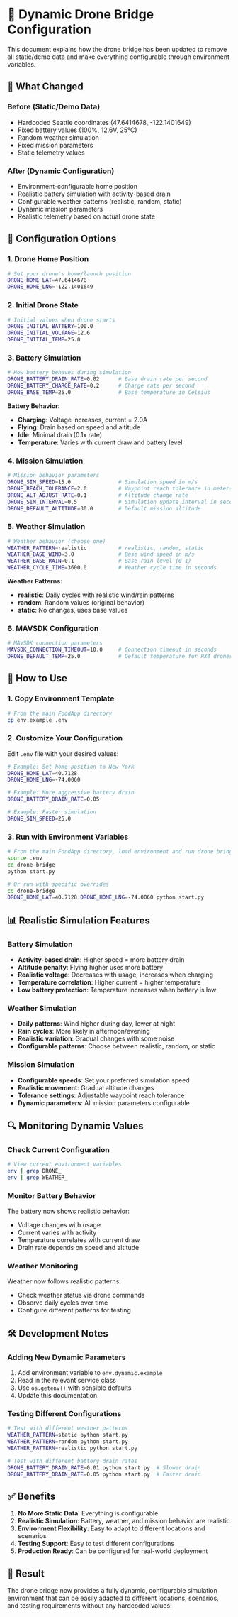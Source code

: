 # 🚁 Dynamic Drone Bridge Configuration

This document explains how the drone bridge has been updated to remove all static/demo data and make everything configurable through environment variables.

## 🎯 What Changed

### Before (Static/Demo Data)
- Hardcoded Seattle coordinates (47.6414678, -122.1401649)
- Fixed battery values (100%, 12.6V, 25°C)
- Random weather simulation
- Fixed mission parameters
- Static telemetry values

### After (Dynamic Configuration)
- Environment-configurable home position
- Realistic battery simulation with activity-based drain
- Configurable weather patterns (realistic, random, static)
- Dynamic mission parameters
- Realistic telemetry based on actual drone state

## 🔧 Configuration Options

### 1. Drone Home Position
```bash
# Set your drone's home/launch position
DRONE_HOME_LAT=47.6414678
DRONE_HOME_LNG=-122.1401649
```

### 2. Initial Drone State
```bash
# Initial values when drone starts
DRONE_INITIAL_BATTERY=100.0
DRONE_INITIAL_VOLTAGE=12.6
DRONE_INITIAL_TEMP=25.0
```

### 3. Battery Simulation
```bash
# How battery behaves during simulation
DRONE_BATTERY_DRAIN_RATE=0.02      # Base drain rate per second
DRONE_BATTERY_CHARGE_RATE=0.2      # Charge rate per second
DRONE_BASE_TEMP=25.0               # Base temperature in Celsius
```

**Battery Behavior:**
- **Charging**: Voltage increases, current = 2.0A
- **Flying**: Drain based on speed and altitude
- **Idle**: Minimal drain (0.1x rate)
- **Temperature**: Varies with current draw and battery level

### 4. Mission Simulation
```bash
# Mission behavior parameters
DRONE_SIM_SPEED=15.0               # Simulation speed in m/s
DRONE_REACH_TOLERANCE=2.0          # Waypoint reach tolerance in meters
DRONE_ALT_ADJUST_RATE=0.1          # Altitude change rate
DRONE_SIM_INTERVAL=0.5             # Simulation update interval in seconds
DRONE_DEFAULT_ALTITUDE=30.0        # Default mission altitude
```

### 5. Weather Simulation
```bash
# Weather behavior (choose one)
WEATHER_PATTERN=realistic          # realistic, random, static
WEATHER_BASE_WIND=3.0              # Base wind speed in m/s
WEATHER_BASE_RAIN=0.1              # Base rain level (0-1)
WEATHER_CYCLE_TIME=3600.0          # Weather cycle time in seconds
```

**Weather Patterns:**
- **realistic**: Daily cycles with realistic wind/rain patterns
- **random**: Random values (original behavior)
- **static**: No changes, uses base values

### 6. MAVSDK Configuration
```bash
# MAVSDK connection parameters
MAVSDK_CONNECTION_TIMEOUT=10.0     # Connection timeout in seconds
DRONE_DEFAULT_TEMP=25.0            # Default temperature for PX4 drones
```

## 🚀 How to Use

### 1. Copy Environment Template
```bash
# From the main FoodApp directory
cp env.example .env
```

### 2. Customize Your Configuration
Edit `.env` file with your desired values:
```bash
# Example: Set home position to New York
DRONE_HOME_LAT=40.7128
DRONE_HOME_LNG=-74.0060

# Example: More aggressive battery drain
DRONE_BATTERY_DRAIN_RATE=0.05

# Example: Faster simulation
DRONE_SIM_SPEED=25.0
```

### 3. Run with Environment Variables
```bash
# From the main FoodApp directory, load environment and run drone bridge
source .env
cd drone-bridge
python start.py

# Or run with specific overrides
cd drone-bridge
DRONE_HOME_LAT=40.7128 DRONE_HOME_LNG=-74.0060 python start.py
```

## 📊 Realistic Simulation Features

### Battery Simulation
- **Activity-based drain**: Higher speed = more battery drain
- **Altitude penalty**: Flying higher uses more battery
- **Realistic voltage**: Decreases with usage, increases when charging
- **Temperature correlation**: Higher current = higher temperature
- **Low battery protection**: Temperature increases when battery is low

### Weather Simulation
- **Daily patterns**: Wind higher during day, lower at night
- **Rain cycles**: More likely in afternoon/evening
- **Realistic variation**: Gradual changes with some noise
- **Configurable patterns**: Choose between realistic, random, or static

### Mission Simulation
- **Configurable speeds**: Set your preferred simulation speed
- **Realistic movement**: Gradual altitude changes
- **Tolerance settings**: Adjustable waypoint reach tolerance
- **Dynamic parameters**: All mission parameters configurable

## 🔍 Monitoring Dynamic Values

### Check Current Configuration
```bash
# View current environment variables
env | grep DRONE_
env | grep WEATHER_
```

### Monitor Battery Behavior
The battery now shows realistic behavior:
- Voltage changes with usage
- Current varies with activity
- Temperature correlates with current draw
- Drain rate depends on speed and altitude

### Weather Monitoring
Weather now follows realistic patterns:
- Check weather status via drone commands
- Observe daily cycles over time
- Configure different patterns for testing

## 🛠️ Development Notes

### Adding New Dynamic Parameters
1. Add environment variable to `env.dynamic.example`
2. Read in the relevant service class
3. Use `os.getenv()` with sensible defaults
4. Update this documentation

### Testing Different Configurations
```bash
# Test with different weather patterns
WEATHER_PATTERN=static python start.py
WEATHER_PATTERN=random python start.py
WEATHER_PATTERN=realistic python start.py

# Test with different battery drain rates
DRONE_BATTERY_DRAIN_RATE=0.01 python start.py  # Slower drain
DRONE_BATTERY_DRAIN_RATE=0.05 python start.py  # Faster drain
```

## ✅ Benefits

1. **No More Static Data**: Everything is configurable
2. **Realistic Simulation**: Battery, weather, and mission behavior are realistic
3. **Environment Flexibility**: Easy to adapt to different locations and scenarios
4. **Testing Support**: Easy to test different configurations
5. **Production Ready**: Can be configured for real-world deployment

## 🎉 Result

The drone bridge now provides a fully dynamic, configurable simulation environment that can be easily adapted to different locations, scenarios, and testing requirements without any hardcoded values!
